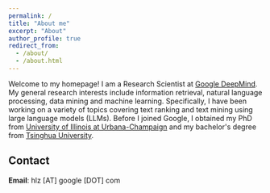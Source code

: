 ```yaml
---
permalink: /
title: "About me"
excerpt: "About"
author_profile: true
redirect_from: 
  - /about/
  - /about.html
---
```


Welcome to my homepage! I am a Research Scientist at [Google DeepMind](https://deepmind.google/). My general research interests include information retrieval, natural language processing, data mining and machine learning. Specifically, I have been working on a variety of topics covering text ranking and text mining using large language models (LLMs). Before I joined Google, I obtained my PhD from [University of Illinois at Urbana-Champaign](https://illinois.edu/) and my bachelor's degree from [Tsinghua University](https://www.tsinghua.edu.cn/en/index.htm).

Contact
-----
**Email**: hlz [AT] google [DOT] com
